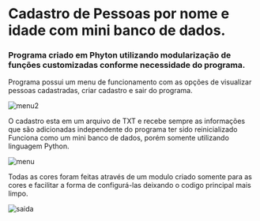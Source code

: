 # Cadastro de Pessoas por nome e idade com mini banco de dados.
### Programa criado em Phyton utilizando modularização de funções customizadas conforme necessidade do programa.
Programa possui um menu de funcionamento com as opções de visualizar pessoas cadastradas, criar cadastro e sair do programa.

![menu2](https://user-images.githubusercontent.com/66555468/85956080-87cfec80-b959-11ea-86ba-c04295df735e.png)

O cadastro esta em um arquivo de TXT e recebe sempre as informações que são adicionadas independente do programa ter sido reinicializado
Funciona como um mini banco de dados, porém somente utilizando linguagem Python.

![menu](https://user-images.githubusercontent.com/66555468/85956026-f6f91100-b958-11ea-8753-0626b596980b.png)

Todas as cores foram feitas através de um modulo criado somente para as cores e facilitar a forma de configurá-las deixando o codigo principal mais limpo.

![saida](https://user-images.githubusercontent.com/66555468/85956115-dda49480-b959-11ea-9ca4-29c324aea723.png)

